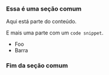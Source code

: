 ### <a name="this-is-a-common-section"></a>Essa é uma seção comum

Aqui está parte do conteúdo.

E mais uma parte com um `code snippet`.

* Foo
* Barra

### <a name="end-of-common-section"></a>Fim da seção comum